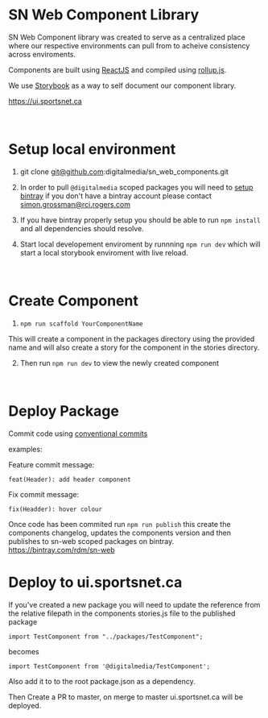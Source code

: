 # SN Web Component Library

SN Web Component library was created to serve as a centralized place where our respective environments can pull from to acheive consistency across enviroments.

Components are built using [ReactJS](https://reactjs.org/) and compiled using [rollup.js](https://rollupjs.org/guide/en/).

We use [Storybook](https://storybook.js.org/) as a way to self document our component library.

https://ui.sportsnet.ca

&nbsp;

# Setup local environment

1. git clone git@github.com:digitalmedia/sn_web_components.git

2. In order to pull `@digitalmedia` scoped packages you will need to [setup bintray](https://www.jfrog.com/confluence/display/BT/npm+Repositories) if you don't have a bintray account please contact simon.grossman@rci.rogers.com

3. If you have bintray properly setup you should be able to run `npm install` and all dependencies should resolve.

4. Start local developement enviroment by runnning `npm run dev` which will start a local storybook enviroment with live reload. 

&nbsp;

# Create Component

1. `npm run scaffold YourComponentName`

This will create a component in the packages directory using the provided name and will also create a story for the component in the stories directory.

2. Then run `npm run dev` to view the newly created component

&nbsp;

# Deploy Package

Commit code using [conventional commits](https://www.conventionalcommits.org/en/v1.0.0/#specification)

examples:

Feature commit message:

    feat(Header): add header component

Fix commit message:

    fix(Headder): hover colour

Once code has been commited run `npm run publish` this create the components changelog, updates the components version and then publishes to sn-web scoped packages on bintray. https://bintray.com/rdm/sn-web

# Deploy to ui.sportsnet.ca

If you've created a new package you will need to update the reference from the relative filepath in the components stories.js file to the published package

    import TestComponent from "../packages/TestComponent";

becomes

    import TestComponent from '@digitalmedia/TestComponent';

Also add it to to the root package.json as a dependency.

Then Create a PR to master, on merge to master ui.sportsnet.ca will be deployed.
